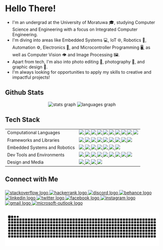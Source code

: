 # Hello There!

 * I'm an undergrad at the University of Moratuwa 🎓, studying Computer Science and Engineering with a focus on Integrated Computer Engineering. 
 * I'm diving into areas like Embedded Systems 💻, IoT 🌐, Robotics 🤖, Automation ⚙️, Electronics 🔧, and Microcontroller Programming 🖥️, as well as Computer Vision 👁️ and Image Processing 🖼️. 
 * Apart from tech, I'm also into photo editing 📸, photography 🌄, and graphic design 🎨. 
 * I'm always looking for opportunities to apply my skills to creative and impactful projects!

<h2 align="left">Github Stats</h3>
<div align="center">
  <img src="https://github-readme-stats.vercel.app/api?username=akinduid&rank_icon=github&show=prs_merged_percentage&hide=contribs,issues&show_icons=true&custom_title=Open%20Source%20Contributions&bg_color=1a101c25&icon_color=9595ea&text_color=ffffff&title_color=9595ea&border_radius=10&border_color=6b4176#gh-dark-mode-only" height="150" alt="stats graph"  />
  <img src="https://github-readme-stats.vercel.app/api/top-langs/?username=akinduid&hide=Powershell,Makefile,Javascript,Perl,Pascal,Shell,Cmake,Tcl,Jupyter%20Notebook&layout=compact&langs_count=5&custom_title=Most%20Used%20Languages&card_width=470px&bg_color=1a101c25&text_color=ffffff&title_color=9595ea&border_radius=10&border_color=6b4176#gh-dark-mode-only" height="150" alt="languages graph"  />
</div>

###

<h2 align="left">Tech Stack</h3>

<table>
        <tbody>
            <tr>
                <td>Computational Languages</td>
                <td>
                    <a href="https://www.python.org/">
                        <img src="https://img.shields.io/badge/Python-3776AB?style=flat&logo=python&logoColor=white"/>
                    </a>
                    <a href="https://isocpp.org/">
                        <img src="https://img.shields.io/badge/C++-00599C?style=flat&logo=c%2B%2B&logoColor=white"/>
                    </a>
                    <a href="https://en.wikipedia.org/wiki/C_(programming_language)">
                        <img src="https://img.shields.io/badge/C-A8B9CC?style=flat&logo=c&logoColor=white"/>
                    </a>
                    <a href="https://www.java.com/">
                        <img src="https://img.shields.io/badge/Java-007396?style=flat&logo=java&logoColor=white"/>
                    </a>
                    <a href="https://learn.microsoft.com/en-us/dotnet/csharp/">
                        <img src="https://img.shields.io/badge/C%23-239120?style=flat&logo=csharp&logoColor=white"/>
                    </a>
                    <a href="https://en.wikipedia.org/wiki/VHDL">
                        <img src="https://img.shields.io/badge/VHDL-007ACC?style=flat&logoColor=white"/>
                    </a>
                  <a href="https://www.mysql.com/">
                        <img src="https://img.shields.io/badge/MySQL-4479A1?style=flat&logo=mysql&logoColor=white"/>
                    </a>
                  <a href="https://www.w3.org/standards/history/html52/">
                        <img src="https://img.shields.io/badge/HTML5-E34F26?style=flat&logo=html5&logoColor=white"/>
                    </a>
                  <a href="https://www.w3.org/TR/CSS/#css">
                        <img src="https://img.shields.io/badge/CSS3-1572B6?style=flat&logo=css3&logoColor=white"/>
                    </a>
                  <a href="https://www.markdownguide.org/">
                        <img src="https://img.shields.io/badge/Markdown-000000?style=flat&logo=markdown&logoColor=white"/>
                    </a>
                </td>
            </tr>
            <tr>
                <td>Frameworks and Libraries</td>
                <td>
                  <a href="https://streamlit.io/">
                        <img src="https://img.shields.io/badge/Streamlit-FF4B4B?style=flat&logo=streamlit&logoColor=white"/>
                    </a>
                  <a href="https://www.qt.io/">
                        <img src="https://img.shields.io/badge/PyQt-41CD52?style=flat&logo=qt&logoColor=white"/>
                    </a>
                  <a href="https://fastapi.tiangolo.com/">
                        <img src="https://img.shields.io/badge/FastAPI-009688?style=flat&logo=fastapi&logoColor=white"/>
                    </a>
                    <a href="https://opencv.org/">
                        <img src="https://img.shields.io/badge/OpenCV-5C3EE8?style=flat&logo=opencv&logoColor=white"/>
                    </a>
                    <a href="https://mediapipe.dev/">
                        <img src="https://img.shields.io/badge/MediaPipe-2196F3?style=flat&logo=google&logoColor=white"/>
                    </a>
                    <a href="https://numpy.org/">
                        <img src="https://img.shields.io/badge/NumPy-013243?style=flat&logo=numpy&logoColor=white"/>
                    </a>
                    <a href="https://pandas.pydata.org/">
                        <img src="https://img.shields.io/badge/Pandas-150458?style=flat&logo=pandas&logoColor=white"/>
                    </a>
                    <a href="https://matplotlib.org/">
                        <img src="https://img.shields.io/badge/Matplotlib-11557C?style=flat&logo=python&logoColor=white"/>
                    </a>
                  <a href="https://nodered.org/">
                        <img src="https://img.shields.io/badge/Node--RED-8F2F23?style=flat&logo=node-red&logoColor=white"/>
                  </a>
                </td>
            </tr>
            <tr>
                <td>Embedded Systems and Robotics</td>
                <td>
                    <a href="https://www.arduino.cc/">
                        <img src="https://img.shields.io/badge/Arduino-00979D?style=flat&logo=arduino&logoColor=white"/>
                    </a>
                    <a href="https://www.raspberrypi.org/">
                        <img src="https://img.shields.io/badge/Raspberry%20Pi-A22846?style=flat&logo=raspberry-pi&logoColor=white"/>
                    </a>
                    <a href="https://www.espressif.com/en/products/socs/esp32">
                        <img src="https://img.shields.io/badge/ESP32-000000?style=flat&logo=espressif&logoColor=white"/>
                    </a>
                  <a href="https://platformio.org/">
                        <img src="https://img.shields.io/badge/PlatformIO-FF7F32?style=flat&logo=platformio&logoColor=white"/>
                    </a>
                    <a href="https://www.ros.org/">
                        <img src="https://img.shields.io/badge/ROS-22314E?style=flat&logo=ros&logoColor=white"/>
                    </a>
                    <a href="http://gazebosim.org/">
                        <img src="https://img.shields.io/badge/Gazebo-FF6C37?style=flat&logoColor=white"/>
                    </a>
                  <a href="https://www.vivado.com/">
                        <img src="https://img.shields.io/badge/Vivado-F7DF1E?style=flat&logoColor=white"/>
                    </a>
                </td>
            </tr>
            <tr>
                <td>Dev Tools and Environments</td>
                <td>
                    <a href="https://code.visualstudio.com/">
                        <img src="https://img.shields.io/badge/VS%20Code-007ACC?style=flat&logo=visual-studio-code&logoColor=white"/>
                    </a>
                    <a href="https://visualstudio.microsoft.com/">
                        <img src="https://img.shields.io/badge/Visual%20Studio-5C2D91?style=flat&logo=visual-studio&logoColor=white"/>
                    </a>
                    <a href="https://git-scm.com/">
                        <img src="https://img.shields.io/badge/Git-F05032?style=flat&logo=git&logoColor=white"/>
                    </a>
                    <a href="https://github.com/">
                        <img src="https://img.shields.io/badge/GitHub-181717?style=flat&logo=github&logoColor=white"/>
                    </a>
                    <a href="https://jupyter.org/">
                        <img src="https://img.shields.io/badge/Jupyter-F37626?style=flat&logo=jupyter&logoColor=white"/>
                    </a>
                    <a href="https://colab.research.google.com/">
                        <img src="https://img.shields.io/badge/Google%20Colab-F9AB00?style=flat&logo=google-colab&logoColor=white"/>
                    </a>
                    <a href="https://ubuntu.com/">
                        <img src="https://img.shields.io/badge/Ubuntu-E95420?style=flat&logo=ubuntu&logoColor=white"/>
                    </a>
                  <a href="https://www.microsoft.com/en-us/windows/windows-11?r=1">
                        <img src="https://img.shields.io/badge/Windows%2011-0078D6?style=flat&logo=windows11&logoColor=white"/>
                    </a>
                  <a href="https://www.jetbrains.com/datagrip/">
                        <img src="https://img.shields.io/badge/DataGrip-000000?style=flat&logo=datagrip&logoColor=white"/>
                    </a>
                </td>
            </tr>
            <tr>
                <td>Design and Media</td>
                <td>
                    <a href="https://www.adobe.com/products/photoshop.html">
                        <img src="https://img.shields.io/badge/Adobe%20Photoshop-31A8FF?style=flat&logo=adobe-photoshop&logoColor=white"/>
                    </a>
                    <a href="https://www.adobe.com/products/illustrator.html">
                        <img src="https://img.shields.io/badge/Adobe%20Illustrator-FF9A00?style=flat&logo=adobe-illustrator&logoColor=white"/>
                    </a>
                    <a href="https://www.adobe.com/products/premiere.html">
                        <img src="https://img.shields.io/badge/Adobe%20Premiere%20Pro-9999FF?style=flat&logo=adobe-premiere-pro&logoColor=white"/>
                    </a>
                    <a href="https://www.canva.com/">
                        <img src="https://img.shields.io/badge/Canva-00C4CC?style=flat&logo=canva&logoColor=white"/>
                    </a>
                </td>
            </tr>
        </tbody>
    </table>

###

<h2 align="left">Connect with Me</h3>

###

<div align="left">
  <a href="https://stackoverflow.com">
    <img src="https://raw.githubusercontent.com/maurodesouza/profile-readme-generator/master/src/assets/icons/social/stackoverflow/default.svg" width="42" height="30" alt="stackoverflow logo" />
</a>

<a href="https://www.hackerrank.com/profile/AkinduID">
    <img src="https://raw.githubusercontent.com/maurodesouza/profile-readme-generator/master/src/assets/icons/social/hackerrank/default.svg" width="42" height="30" alt="hackerrank logo" />
</a>

<a href="https://discord.com">
    <img src="https://raw.githubusercontent.com/maurodesouza/profile-readme-generator/master/src/assets/icons/social/discord/default.svg" width="42" height="30" alt="discord logo" />
</a>

<a href="https://www.behance.net/akinduid">
    <img src="https://raw.githubusercontent.com/maurodesouza/profile-readme-generator/master/src/assets/icons/social/behance/default.svg" width="42" height="30" alt="behance logo" />
</a>

<a href="https://linkedin.com/in/akinduid">
    <img src="https://raw.githubusercontent.com/maurodesouza/profile-readme-generator/master/src/assets/icons/social/linkedin/default.svg" width="42" height="30" alt="linkedin logo" />
</a>

<a href="https://twitter.com/akindu_id">
    <img src="https://raw.githubusercontent.com/maurodesouza/profile-readme-generator/master/src/assets/icons/social/twitter/default.svg" width="42" height="30" alt="twitter logo" />
</a>

<a href="https://facebook.com/akindu.id/">
    <img src="https://raw.githubusercontent.com/maurodesouza/profile-readme-generator/master/src/assets/icons/social/facebook/default.svg" width="42" height="30" alt="facebook logo" />
</a>

<a href="https://instagram.com/akindu.id/">
    <img src="https://raw.githubusercontent.com/maurodesouza/profile-readme-generator/master/src/assets/icons/social/instagram/default.svg" width="42" height="30" alt="instagram logo" />
</a>

<a href="mailto:akinduid@gmail.com">
    <img src="https://raw.githubusercontent.com/maurodesouza/profile-readme-generator/master/src/assets/icons/social/gmail/default.svg" width="42" height="30" alt="gmail logo" />
</a>

<a href="mailto:akinduid100@outlook.com">
    <img src="https://raw.githubusercontent.com/maurodesouza/profile-readme-generator/master/src/assets/icons/social/microsoft-outlook/default.svg" width="42" height="30" alt="microsoft-outlook logo" />
</a>

  
</div>

###

<img src="https://raw.githubusercontent.com/akinduid/akinduid/output/snake.svg" alt="Snake animation" />

###
